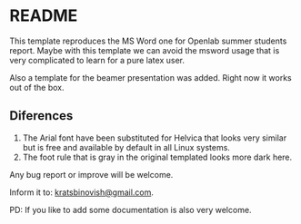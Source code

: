 # README #

This template reproduces the MS Word one for Openlab summer students report. Maybe with this template we can avoid the msword usage that is very complicated to learn for a pure latex user.

Also a template for the beamer presentation was added. Right now it works out of the box.

## Diferences ##
1. The Arial font have been substituted for Helvica that looks very similar but is free and available by default in all Linux systems.
2. The foot rule that is gray in the original templated looks more dark here.

Any bug report or improve will be welcome.

Inform it to: kratsbinovish@gmail.com.

PD: If you like to add some documentation is also very welcome.
